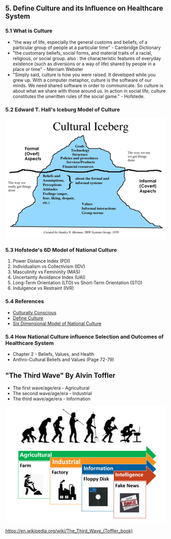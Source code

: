 ## 5. Define Culture and its Influence on Healthcare System

### 5.1 What is Culture

- "the way of life, especially the general customs and beliefs, of a particular group of people at a particular time" - Cambridge Dictionary
- "the customary beliefs, social forms, and material traits of a racial, religious, or social group.
also : the characteristic features of everyday existence (such as diversions or a way of life) shared by people in a place or time" - Merriam Webster
- "Simply said, culture is how you were raised. It developed while you grew up. With a computer metaphor, culture is the software of our minds. We need shared software in order to communicate. So culture is about what we share with those around us. In action in social life, culture constitutes the unwritten rules of the social game." - Hofstede.

### 5.2 Edward T. Hall's Iceburg Model of Culture

![](images/cultural-iceberg-stanley-n-herman.jpg)

### 5.3 Hofstede's 6D Model of National Culture

1. Power Distance Index (PDI)
2. Individualism vs Collectivism (IDV)
3. Masculinity vs Femininity (MAS)
4. Uncertainty Avoidance Index (UAI)
5. Long-Term Orientation (LTO) vs Short-Term Orientation (STO)
6. Indulgence vs Restraint (IVR)

### 5.4 References

- [Culturally Conscious](http://culture.pythonanywhere.com/)
- [Define Culture](https://geerthofstede.com/culture-geert-hofstede-gert-jan-hofstede/definition-culture/)
- [Six Dimensional Model of National Culture](https://geerthofstede.com/culture-geert-hofstede-gert-jan-hofstede/6d-model-of-national-culture/)

### 5.4 How National Culture influence Selection and Outcomes of Healthcare System

- Chapter 2 - Beliefs, Values, and Health
- Anthro-Cultural Beliefs and Values (Page 72-79)

## "The Third Wave" By Alvin Toffler
- The first wave/age/era - Agricultural 
- The second wave/age/era - Industrial 
- The third wave/age/era - Information

![](images/the_third_wave.PNG)

https://en.wikipedia.org/wiki/The_Third_Wave_(Toffler_book)
